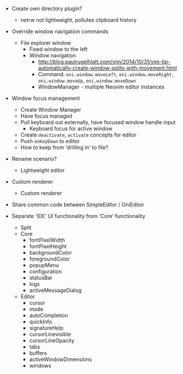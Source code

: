 - Create own directory plugin?
    - netrw not lightweight, pollutes clipboard history

- Override window navigation commands
    - File explorer window
        - Fixed window to the left
        - Window navigation
            - http://blog.paulrugelhiatt.com/vim/2014/10/31/vim-tip-automatically-create-window-splits-with-movement.html
            - Command: `oni.window.moveLeft`, `oni.window.moveRight`, `oni.window.moveUp`, `oni.window.moveDown`
            - WindowManager - multiple Neovim editor instances

- Window focus management
    - Create Window Manager
    - Have focus managed
    - Pull keyboard out externally, have focused window handle input
        - Keyboard focus for active window
    - Create `deactivate`, `activate` concepts for editor
    - Push `onKeyDown` to editor
    - How to keep from 'drilling in' to file?

- Rename scenario?
    - Lightweight editor

- Custom renderer
    - Custom renderer

- Share common code between SimpleEditor / OniEditor

- Separate 'IDE' UI functionality from 'Core' functionality
    - Split
    - Core
        - fontPixelWidth
        - fontPixelHeight
        - backgroundColor
        - foregroundColor
        - popupMenu
        - configuration
        - statusBar
        - logs
        - activeMessageDialog
    - Editor
        - cursor
        - mode
        - autoCompletion
        - quickInfo
        - signatureHelp
        - cursorLinevisible
        - cursorLineOpacity
        - tabs
        - buffers
        - activeWindowDimensions
        - windows
